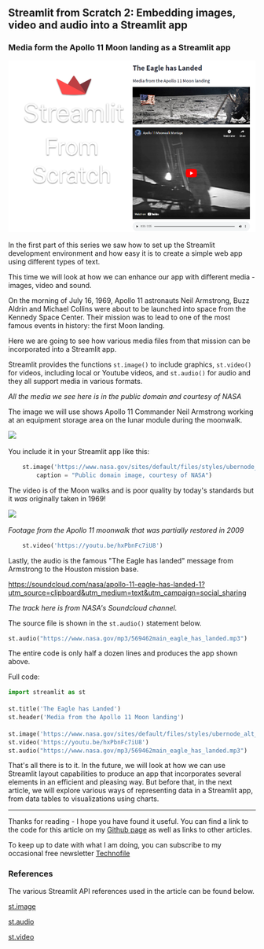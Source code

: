 ## Streamlit from Scratch 2: Embedding images, video and audio into a Streamlit app

### Media form the Apollo 11 Moon landing as a Streamlit app

![](https://github.com/alanjones2/streamlitfromscratch/raw/main/images/cover2.1.png)

In the first part of this series we saw how to set up the Streamlit development environment and how easy it is to create a simple web app using different types of text.

This time we will look at how we can enhance our app with different media - images, video and sound.

On the morning of July 16, 1969, Apollo 11 astronauts Neil Armstrong, Buzz Aldrin and Michael Collins were about to be launched into space from the Kennedy Space Center. Their mission was to lead to one of the most famous events in history: the first Moon landing.

Here we are going to see how various media files from that mission can be incorporated into a Streamlit app.

Streamlit provides the functions ``st.image()`` to include graphics, ``st.video()`` for videos, including local or Youtube videos, and ``st.audio()`` for audio and they all support media in various formats.

_All the media we see here is in the public domain and courtesy of NASA_

The image we will use shows Apollo 11 Commander Neil Armstrong working at an equipment storage area on the lunar module during the moonwalk.

![](https://www.nasa.gov/sites/default/files/styles/ubernode_alt_horiz/public/images/464487main_AS11-40-5886_full.jpg)



You include it in your Streamlit app like this:
```` Python
    st.image('https://www.nasa.gov/sites/default/files/styles/ubernode_alt_horiz/public/images/464487main_AS11-40-5886_full.jpg',
        caption = "Public domain image, courtesy of NASA")

````

The video is of the Moon walks and is poor quality by today's standards but it _was_ originally taken in 1969!

![](https://youtu.be/hxPbnFc7iU8)

_Footage from the Apollo 11 moonwalk that was partially restored in 2009_

```` Python
    st.video('https://youtu.be/hxPbnFc7iU8')
````

Lastly, the audio is the famous "The Eagle has landed" message from Armstrong to the Houston mission base.

https://soundcloud.com/nasa/apollo-11-eagle-has-landed-1?utm_source=clipboard&utm_medium=text&utm_campaign=social_sharing

_The track here is from NASA's Soundcloud channel._

The source file is shown in the ``st.audio()`` statement below.

```` Python
st.audio("https://www.nasa.gov/mp3/569462main_eagle_has_landed.mp3")
````

The entire code is only half a dozen lines and produces the app shown above.

Full code:

```` Python
import streamlit as st

st.title('The Eagle has Landed')
st.header('Media from the Apollo 11 Moon landing')

st.image('https://www.nasa.gov/sites/default/files/styles/ubernode_alt_horiz/public/images/464487main_AS11-40-5886_full.jpg')
st.video('https://youtu.be/hxPbnFc7iU8')
st.audio("https://www.nasa.gov/mp3/569462main_eagle_has_landed.mp3")
````

That's all there is to it. In the future, we will look at how we can use Streamlit layout capabilities to produce an app that incorporates several elements in an efficient and pleasing way. But before that, in the next article, we will explore various ways of representing data in a Streamlit app, from data tables to visualizations using charts.

--- 

Thanks for reading - I hope you have found it useful. You can find a link to the code for this article on my [Github page](alanjones2.github.io) as well as links to other articles.

To keep up to date with what I am doing, you can subscribe to my occasional free newsletter [Technofile](technofile.substack.com)


### References

The various Streamlit API references used in the article can be found below.

[st.image](https://docs.streamlit.io/library/api-reference/media/st.image)

[st.audio](https://docs.streamlit.io/library/api-reference/media/st.audio)

[st.video](https://docs.streamlit.io/library/api-reference/media/st.video)
